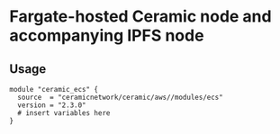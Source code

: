 # Fargate-hosted Ceramic node and accompanying IPFS node

## Usage

```
module "ceramic_ecs" {
  source  = "ceramicnetwork/ceramic/aws//modules/ecs"
  version = "2.3.0"
  # insert variables here
}
```
